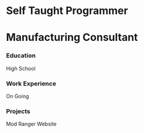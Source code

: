 # Self Taught Programmer
# Manufacturing Consultant

### Education
High School

### Work Experience 
On Going 

### Projects
Mod Ranger Website
